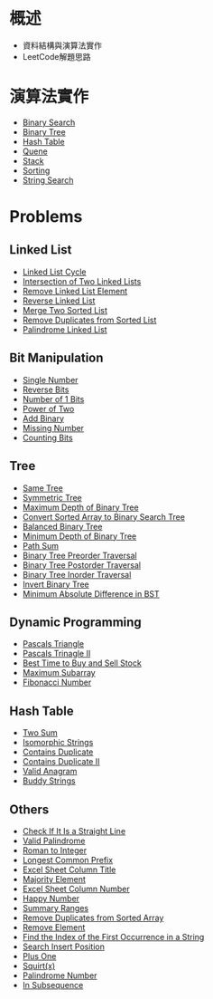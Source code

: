 # 概述

- 資料結構與演算法實作
- LeetCode解題思路

# 演算法實作

- [Binary Search](https://github.com/chrisycw03/Data-Structure-and-Algorithm/blob/master/Data%20Structure%20and%20Algorithm/BinarySearch.md)
- [Binary Tree](https://github.com/chrisycw03/Data-Structure-and-Algorithm/blob/master/Data%20Structure%20and%20Algorithm/BinaryTree.md)
- [Hash Table](https://github.com/chrisycw03/Data-Structure-and-Algorithm/blob/master/Data%20Structure%20and%20Algorithm/HashTable.md)
- [Quene](https://github.com/chrisycw03/Data-Structure-and-Algorithm/blob/master/Data%20Structure%20and%20Algorithm/Queue.md)
- [Stack](https://github.com/chrisycw03/Data-Structure-and-Algorithm/blob/master/Data%20Structure%20and%20Algorithm/Stack.md)
- [Sorting](https://github.com/chrisycw03/Data-Structure-and-Algorithm/blob/master/Data%20Structure%20and%20Algorithm/Sorting.md)
- [String Search](https://github.com/chrisycw03/Data-Structure-and-Algorithm/blob/master/Data%20Structure%20and%20Algorithm/StringSearch_BruteForce.md)

# Problems

## Linked List

- [Linked List Cycle](https://github.com/chrisycw03/Data-Structure-and-Algorithm/blob/master/Problems/141(Linked_List)_Linked_List_Cycle.md)
- [Intersection of Two Linked Lists](https://github.com/chrisycw03/Data-Structure-and-Algorithm/blob/master/Problems/160(Linked_List)_Intersection_of_Two_Linked_Lists.md)
- [Remove Linked List Element](https://github.com/chrisycw03/Data-Structure-and-Algorithm/blob/master/Problems/203(Linked_List)_Remove_Linked_List_Elements.md)
- [Reverse Linked List](https://github.com/chrisycw03/Data-Structure-and-Algorithm/blob/master/Problems/206(Linked_List)_Reverse_Linked_List.md)
- [Merge Two Sorted List](https://github.com/chrisycw03/Data-Structure-and-Algorithm/blob/master/Problems/21(Linked_List)_Merge_Two_Sorted_Lists.md)
- [Remove Duplicates from Sorted List](https://github.com/chrisycw03/Data-Structure-and-Algorithm/blob/master/Problems/83(Linked_List)_Remove_Duplicates_from_Sorted_List.md)
- [Palindrome Linked List](https://github.com/chrisycw03/Data-Structure-and-Algorithm/blob/master/Problems/234(Linked_List)Palindrome_Linked_List.md)

## Bit Manipulation

- [Single Number](https://github.com/chrisycw03/Data-Structure-and-Algorithm/blob/master/Problems/136(Bit_Manipulation)_Single_Number.md)
- [Reverse Bits](https://github.com/chrisycw03/Data-Structure-and-Algorithm/blob/master/Problems/190(Bit_Manipulation)_Reverse_Bits.md)
- [Number of 1 Bits](https://github.com/chrisycw03/Data-Structure-and-Algorithm/blob/master/Problems/191(Bit_Manipulation)_Number_of_1_Bits.md)
- [Power of Two](https://github.com/chrisycw03/Data-Structure-and-Algorithm/blob/master/Problems/231(Bit_Manipulation)_Power_of_Two.md)
- [Add Binary](https://github.com/chrisycw03/Data-Structure-and-Algorithm/blob/master/Problems/67(Bit_Manipulation)_Add_Binary.md)
- [Missing Number](https://github.com/chrisycw03/Data-Structure-and-Algorithm/blob/master/Problems/268(Bit_Manipulation)_Missing_Number.md)
- [Counting Bits](https://github.com/chrisycw03/Data-Structure-and-Algorithm/blob/master/Problems/338(Bit_Manipulation)_Counting_Bits.md)

## Tree

- [Same Tree](https://github.com/chrisycw03/Data-Structure-and-Algorithm/blob/master/Problems/100(Tree)_Same_Tree.md)
- [Symmetric Tree](https://github.com/chrisycw03/Data-Structure-and-Algorithm/blob/master/Problems/101(Tree)_Symmetric_Tree.md)
- [Maximum Depth of Binary Tree](https://github.com/chrisycw03/Data-Structure-and-Algorithm/blob/master/Problems/104(Tree)_Maximum_Depth_of_Binary_Tree.md)
- [Convert Sorted Array to Binary Search Tree](https://github.com/chrisycw03/Data-Structure-and-Algorithm/blob/master/Problems/108(Tree)_Convert_Sorted_Array_to_Binary_Search_Tree.md)
- [Balanced Binary Tree](https://github.com/chrisycw03/Data-Structure-and-Algorithm/blob/master/Problems/110(Tree)_Balanced_Binary_Tree.md)
- [Minimum Depth of Binary Tree](https://github.com/chrisycw03/Data-Structure-and-Algorithm/edit/master/Problems/111(Tree)_Minimum_Depth_of_Binary_Tree.md)
- [Path Sum](https://github.com/chrisycw03/Data-Structure-and-Algorithm/blob/master/Problems/112(Tree)_Path_Sum.md)
- [Binary Tree Preorder Traversal](https://github.com/chrisycw03/Data-Structure-and-Algorithm/blob/master/Problems/144(Tree)_Binary_Tree_Preorder_Traversal.md)
- [Binary Tree Postorder Traversal](https://github.com/chrisycw03/Data-Structure-and-Algorithm/blob/master/Problems/145(Tree)_Binary_Tree_Postorder_Traversal.md)
- [Binary Tree Inorder Traversal](https://github.com/chrisycw03/Data-Structure-and-Algorithm/blob/master/Problems/94(Tree)_Binary_Tree_Inorder_Traversal.md)
- [Invert Binary Tree](https://github.com/chrisycw03/Data-Structure-and-Algorithm/blob/master/Problems/226(Tree)_Invert_Binary_Tree.md)
- [Minimum Absolute Difference in BST](https://github.com/chrisycw03/Data-Structure-and-Algorithm/blob/master/Problems/530(Tree)_Minimum_Absolute_Differnece_in_BST.md)

## Dynamic Programming

- [Pascals Triangle](https://github.com/chrisycw03/Data-Structure-and-Algorithm/edit/master/Problems/118(DP)_Pascals_Triangle.md)
- [Pascals Trinagle II](https://github.com/chrisycw03/Data-Structure-and-Algorithm/blob/master/Problems/119(DP)_Pascals_Triangle_II.md)
- [Best Time to Buy and Sell Stock](https://github.com/chrisycw03/Data-Structure-and-Algorithm/blob/master/Problems/121(DP)_Best_Time_to_Buy_and_Sell_Stock.md)
- [Maximum Subarray](https://github.com/chrisycw03/Data-Structure-and-Algorithm/blob/master/Problems/53(DP)_Maximun_Subarray.md)
- [Fibonacci Number](https://github.com/chrisycw03/Data-Structure-and-Algorithm/blob/master/Problems/509(DP)_Fibonacci_Number.md)

## Hash Table

- [Two Sum](https://github.com/chrisycw03/Data-Structure-and-Algorithm/blob/master/Problems/1(Hash_Table)_Two_Sum.md)
- [Isomorphic Strings](https://github.com/chrisycw03/Data-Structure-and-Algorithm/edit/master/Problems/205(Hash_Table)_Isomorphic_Strings.md)
- [Contains Duplicate](https://github.com/chrisycw03/Data-Structure-and-Algorithm/blob/master/Problems/217(Hash_Table)_Contains_Duplicate.md)
- [Contains Duplicate II](https://github.com/chrisycw03/Data-Structure-and-Algorithm/blob/master/Problems/219(Hash_Table)_Contains_Duplicate_II.md)
- [Valid Anagram](https://github.com/chrisycw03/Data-Structure-and-Algorithm/blob/master/Problems/242(Hash_Table)_Valid%20Anagram.md)
- [Buddy Strings](https://github.com/chrisycw03/Data-Structure-and-Algorithm/blob/master/Problems/859(Hash_Table)_Buddy_Strings.md)

## Others

- [Check If It Is a Straight Line](https://github.com/chrisycw03/Data-Structure-and-Algorithm/blob/master/Problems/1232_Check_If_It_Is_a_Straight_Line.md)
- [Valid Palindrome](https://github.com/chrisycw03/Data-Structure-and-Algorithm/blob/master/Problems/125_Valid_Palindrome.md)
- [Roman to Integer](https://github.com/chrisycw03/Data-Structure-and-Algorithm/blob/master/Problems/13_Roman_to_Integer.md)
- [Longest Common Prefix](https://github.com/chrisycw03/Data-Structure-and-Algorithm/blob/master/Problems/14_Longest_Common_Prefix.md)
- [Excel Sheet Column Title](https://github.com/chrisycw03/Data-Structure-and-Algorithm/blob/master/Problems/168_Excel_Sheet_Column_Title.md)
- [Majority Element](https://github.com/chrisycw03/Data-Structure-and-Algorithm/blob/master/Problems/169_Majority_Element.md)
- [Excel Sheet Column Number](https://github.com/chrisycw03/Data-Structure-and-Algorithm/blob/master/Problems/171_Excel_Sheet_Column_Number.md)
- [Happy Number](https://github.com/chrisycw03/Data-Structure-and-Algorithm/blob/master/Problems/202_Happy_Number.md)
- [Summary Ranges](https://github.com/chrisycw03/Data-Structure-and-Algorithm/blob/master/Problems/228_Summary_Ranges.md)
- [Remove Duplicates from Sorted Array](https://github.com/chrisycw03/Data-Structure-and-Algorithm/blob/master/Problems/26_Remove_Duplicates_from_Sorted_Array.md)
- [Remove Element](https://github.com/chrisycw03/Data-Structure-and-Algorithm/blob/master/Problems/27_Remove_Element.md)
- [Find the Index of the First Occurrence in a String](https://github.com/chrisycw03/Data-Structure-and-Algorithm/blob/master/Problems/28_Find_the_Index_of_the_First_Occurrence_in_a_String.md)
- [Search Insert Position](https://github.com/chrisycw03/Data-Structure-and-Algorithm/blob/master/Problems/35(Binary_Search)_Search_Insert_Positioin.md)
- [Plus One](https://github.com/chrisycw03/Data-Structure-and-Algorithm/blob/master/Problems/66_Plus_One.md)
- [Squirt(x)](https://github.com/chrisycw03/Data-Structure-and-Algorithm/blob/master/Problems/69_Sqirt(x).md)
- [Palindrome Number](https://github.com/chrisycw03/Data-Structure-and-Algorithm/blob/master/Problems/9_Palindrome_Number.md)
- [In Subsequence](https://github.com/chrisycw03/Data-Structure-and-Algorithm/blob/master/Problems/392_In_Subsequence.md)
